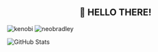 <h2 align="center">👋 HELLO THERE!</h2>
<p align="left">
  <img src="https://icons-for-free.com/iconfiles/png/128/kenobi+jedi+obi+++wan+kenobi+star+wars+icon-1320166750126849595.png" alt="kenobi"/>
  <img src="https://komarev.com/ghpvc/?username=neobradley&label=PROFILE+VIEWS&color=blue&style=flat-square" alt="neobradley" /> 
</p>

![GitHub Stats](https://github-readme-stats.vercel.app/api?username=neobradley&show_icons=true&theme=prussian&show_owner=true&count_private=true)
<!--[Top Langs](https://github-readme-stats.vercel.app/api/top-langs/?username=neobradley&langs_count=10&show_icons=true&theme=prussian&layout=compact)-->
<!--[![trophy](https://github-profile-trophy.vercel.app/?username=afan0918&theme=onedark)](https://github.com/ryo-ma/github-profile-trophy)-->

<!--
**neobradley/neobradley** is a ✨ _special_ ✨ repository because its `README.md` (this file) appears on your GitHub profile.

Here are some ideas to get you started:

- 🔭 I’m currently working on ...
- 🌱 I’m currently learning ...
- 👯 I’m looking to collaborate on ...
- 🤔 I’m looking for help with ...
- 💬 Ask me about ...
- 📫 How to reach me: ...
- 😄 Pronouns: ...
- ⚡ Fun fact: ...
-->

